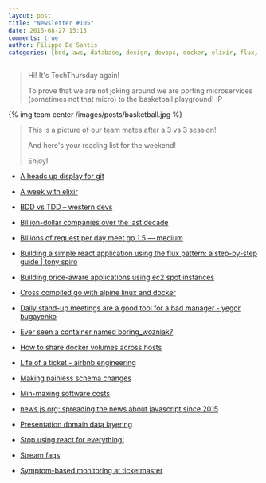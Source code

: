 ```yaml
---
layout: post
title: "Newsletter #105"
date: 2015-08-27 15:13
comments: true
author: Filippo De Santis
categories: [bdd, aws, database, design, devops, docker, elixir, flux, git, javascript, js, mysql, reactjs, tdd, testing]
---
```


> Hi! It's TechThursday again!
>
> To prove that we are not joking around we are porting microservices (sometimes not that micro) to the basketball playground! :P
>

{% img team center /images/posts/basketball.jpg %}

>
> This is a picture of our team mates after a 3 vs 3 session!
>
> And here's your reading list for the weekend!
>
> Enjoy!
>

* [A heads up display for git](https://github.com/michaeldfallen/git-radar)

* [A week with elixir](http://joearms.github.io/2013/05/31/a-week-with-elixir.html)

* [BDD vs TDD – western devs](http://www.westerndevs.com/bdd-vs-tdd/)
<!-- more -->
* [Billion-dollar companies over the last decade](http://www.atomico.com/explore-d3)

* [Billions of request per day meet go 1.5 — medium](https://medium.com/@robin.verlangen/billions-of-request-per-day-meet-go-1-5-362bfefa0911)

* [Building a simple react application using the flux pattern: a step-by-step guide | tony spiro](http://tonyspiro.com/building-a-simple-react-application-using-the-flux-pattern/)

* [Building price-aware applications using ec2 spot instances ](https://aws.amazon.com/blogs/aws/building-price-aware-applications-using-ec2-spot-instances/?utm_content=buffer6956e)

* [Cross compiled go with alpine linux and docker](http://blog.dimroc.com/2015/08/20/cross-compiled-go-with-docker/?mkt_tok=3RkMMJWWfF9wsRonuqTMZKXonjHpfsX57ukrXqG1lMI/0ER3fOvrPUfGjI4AT8FgI+SLDwEYGJlv6SgFQ7LMMaZq1rgMXBk=)

* [Daily stand-up meetings are a good tool for a bad manager - yegor bugayenko](http://www.yegor256.com/2015/01/08/morning-standup-meetings.html)

* [Ever seen a container named boring_wozniak?](https://buffer.com/add/?url=https://github.com/docker/docker/blob/master/pkg/namesgenerator/names-generator.go#L444)

* [How to share docker volumes across hosts](https://jaxenter.com/how-to-share-docker-volumes-across-hosts-119602.html?mkt_tok=3RkMMJWWfF9wsRonuqTMZKXonjHpfsX57ukrXqG1lMI/0ER3fOvrPUfGjI4AT8FgI+SLDwEYGJlv6SgFQ7LMMaZq1rgMXBk=)

* [Life of a ticket - airbnb engineering](http://nerds.airbnb.com/life-of-a-ticket/)

* [Making painless schema changes](http://blog.memsql.com/painless-schema-changes/)

* [Min-maxing software costs](http://www.slideshare.net/everzet/minmaxing-software-costs-laracon-eu-2015)

* [news.js.org: spreading the news about javascript since 2015](http://news.js.org/)

* [Presentation domain data layering](http://martinfowler.com/bliki/PresentationDomainDataLayering.html)

* [Stop using react for everything!](https://medium.com/@zackargyle/stop-using-react-for-everything-c8297ac1a644)

* [Stream faqs](https://github.com/stephenplusplus/stream-faqs)

* [Symptom-based monitoring at ticketmaster](http://tech.ticketmaster.com/2015/08/19/symptom-based-monitoring-at-ticketmaster/)
